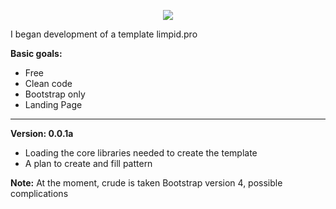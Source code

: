 
<p align="center"><a href="http://limpid.pro"><img src="http://limpid.pro/" /></a></p>


I began development of a template limpid.pro

<b>Basic goals:</b>
- Free
- Clean code
- Bootstrap only
- Landing Page


<hr>

<b>Version: 0.0.1a </b>
- Loading the core libraries needed to create the template
- A plan to create and fill pattern

<b>Note:</b> At the moment, crude is taken Bootstrap version 4, possible complications